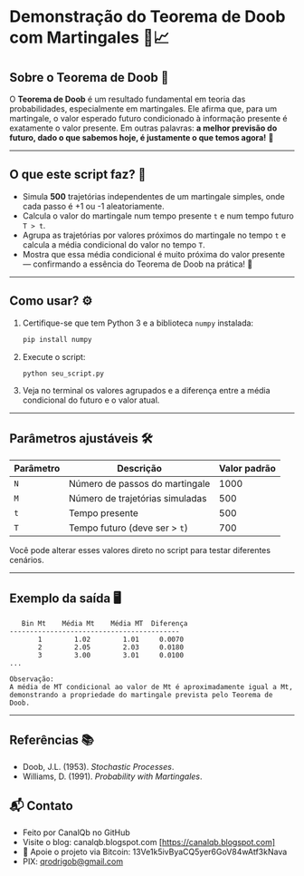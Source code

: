 # Demonstração do Teorema de Doob com Martingales 🎲📈

## Sobre o Teorema de Doob 🧠

O **Teorema de Doob** é um resultado fundamental em teoria das probabilidades, especialmente em martingales.
Ele afirma que, para um martingale, o valor esperado futuro condicionado à informação presente é exatamente o valor presente.
Em outras palavras: **a melhor previsão do futuro, dado o que sabemos hoje, é justamente o que temos agora!** 🔮

---

## O que este script faz? 📝

* Simula **500** trajetórias independentes de um martingale simples, onde cada passo é +1 ou -1 aleatoriamente.
* Calcula o valor do martingale num tempo presente `t` e num tempo futuro `T > t`.
* Agrupa as trajetórias por valores próximos do martingale no tempo `t` e calcula a média condicional do valor no tempo `T`.
* Mostra que essa média condicional é muito próxima do valor presente — confirmando a essência do Teorema de Doob na prática! 🎯

---

## Como usar? ⚙️

1. Certifique-se que tem Python 3 e a biblioteca `numpy` instalada:

   ```bash
   pip install numpy
   ```
2. Execute o script:

   ```bash
   python seu_script.py
   ```
3. Veja no terminal os valores agrupados e a diferença entre a média condicional do futuro e o valor atual.

---

## Parâmetros ajustáveis 🛠️

| Parâmetro | Descrição                       | Valor padrão |
| --------- | ------------------------------- | ------------ |
| `N`       | Número de passos do martingale  | 1000         |
| `M`       | Número de trajetórias simuladas | 500          |
| `t`       | Tempo presente                  | 500          |
| `T`       | Tempo futuro (deve ser > `t`)   | 700          |

Você pode alterar esses valores direto no script para testar diferentes cenários.

---

## Exemplo da saída 🖥️

```
   Bin Mt    Média Mt    Média MT  Diferença
------------------------------------------
       1        1.02        1.01     0.0070
       2        2.05        2.03     0.0180
       3        3.00        3.01     0.0100
...

Observação:
A média de MT condicional ao valor de Mt é aproximadamente igual a Mt,
demonstrando a propriedade do martingale prevista pelo Teorema de Doob.
```

---

## Referências 📚

* Doob, J.L. (1953). *Stochastic Processes*.
* Williams, D. (1991). *Probability with Martingales*.
 

## 📬 Contato

* Feito por CanalQb no GitHub 
* Visite o blog: canalqb.blogspot.com [https://canalqb.blogspot.com]
* 💸 Apoie o projeto via Bitcoin: 13Ve1k5ivByaCQ5yer6GoV84wAtf3kNava
* PIX: qrodrigob@gmail.com
